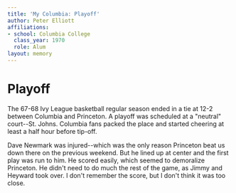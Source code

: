 ```yaml
---
title: 'My Columbia: Playoff'
author: Peter Elliott
affiliations:
- school: Columbia College
  class_year: 1970
  role: Alum
layout: memory
---
```


# Playoff

The 67-68 Ivy League basketball regular season ended in a tie at 12-2 between Columbia and Princeton.  A playoff was scheduled at a "neutral" court--St. Johns.  Columbia fans packed the place and started cheering at least a half hour before tip-off.

Dave Newmark was injured--which was the only reason Princeton beat us down there on the previous weekend.  But he lined up at center and the first play was run to him.  He scored easily, which seemed to demoralize Princeton.  He didn't need to do much the rest of the game, as Jimmy and Heyward took over.  I don't remember the score, but I don't think it was too close.
